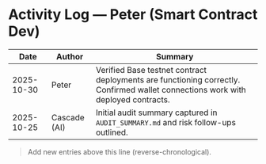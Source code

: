 # Activity Log — Peter (Smart Contract Dev)

| Date | Author | Summary |
|------|--------|---------|
| 2025-10-30 | Peter | Verified Base testnet contract deployments are functioning correctly. Confirmed wallet connections work with deployed contracts. |
| 2025-10-25 | Cascade (AI) | Initial audit summary captured in `AUDIT_SUMMARY.md` and risk follow-ups outlined. |

> Add new entries above this line (reverse-chronological).
